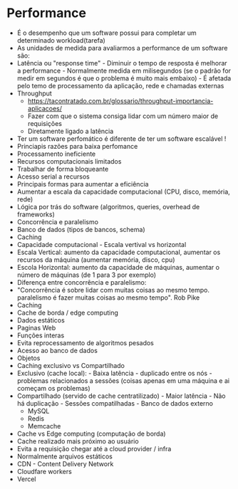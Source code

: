 # Performance
 - É o desempenho que um software possui para completar um determinado workload(tarefa)
  - As unidades de medida para avaliarmos a performance de um software são:
   - Latência ou "response time"
    - Diminuir o tempo de resposta é melhorar a performance
    - Normalmente medida em milisegundos (se o padrão for medir em segundos é que o problema é muito mais embaixo)
    - É afetada pelo temo de processamento da aplicação, rede e chamadas externas
  - Throughput 
    - https://tacontratado.com.br/glossario/throughput-importancia-aplicacoes/
    - Fazer com que o sistema consiga lidar com um número maior de requisições
    - Diretamente ligado a latência
 - Ter um software perfomático é diferente de ter um software escalável !
 - Princiapis razões para baixa perfomance
  - Processamento ineficiente
  - Recursos computacionais limitados
  - Trabalhar de forma bloqueante
  - Acesso serial a recursos
 - Principais formas para aumentar a eficiência
  - Aumentar a escala da capacidade computacional (CPU, disco, memória, rede)
  - Lógica por trás do software (algoritmos, queries, overhead de frameworks)
  - Concorrência e paralelismo
  - Banco de dados (tipos de bancos, schema)
  - Caching
 - Capacidade computacional - Escala vertival vs horizontal
  - Escala Vertical: aumento da capacidade computacional, aumentar os recursos da máquina (aumentar memória, disco, cpu)
  - Escola Horizontal: aumento da capacidade de máquinas, aumentar o número de máquinas (de 1 para 3 por exemplo)
 - Diferença entre concorrência e paralelismo:
  - "Concorrência é sobre lidar com muitas coisas ao mesmo tempo. paralelismo é fazer muitas coisas ao mesmo tempo". Rob Pike
 - Caching
  - Cache de borda / edge computing
  - Dados estáticos
  - Paginas Web
  - Funções interas
   - Evita reprocessamento de algoritmos pesados
   - Acesso ao banco de dados
  - Objetos
  - Caching exclusivo vs Compartilhado
   - Exclusivo (cache local):
    - Baixa latência
    - duplicado entre os nós
    - problemas relacionados a sessões (coisas apenas em uma máquina e ai começam os problemas)
   - Compartilhado (servido de cache centratilizado)
    - Maior latência
    - Não há duplicação
    - Sessões compatilhadas
    - Banco de dados externo
     - MySQL
     - Redis
     - Memcache
 - Cache vs Edge computing (computação de borda)
  - Cache realizado mais próximo ao usuário
  - Evita a requisição chegar até a cloud provider / infra
  - Normalmente arquivos estáticos
  - CDN - Content Delivery Network
  - Cloudfare workers
  - Vercel



